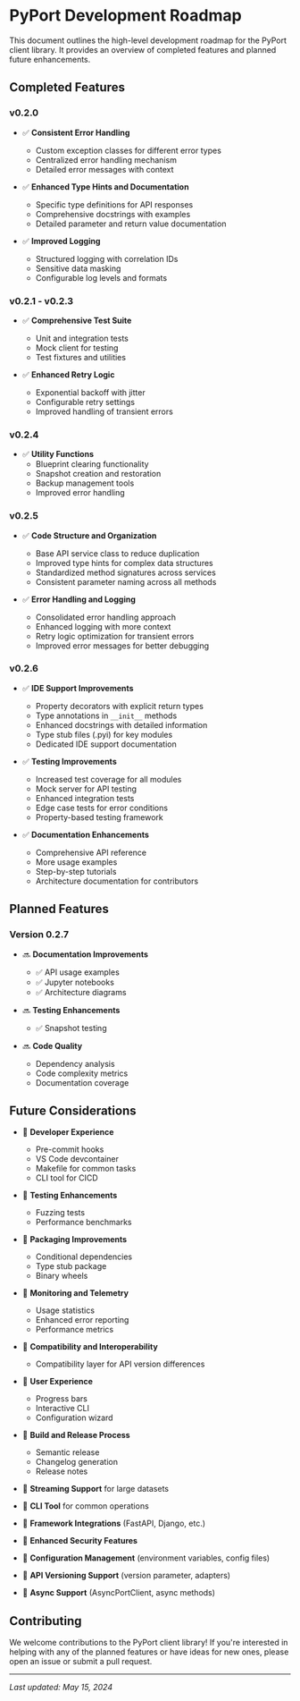 # PyPort Development Roadmap

This document outlines the high-level development roadmap for the PyPort client library. It provides an overview of completed features and planned future enhancements.

## Completed Features

### v0.2.0

- ✅ **Consistent Error Handling**
  - Custom exception classes for different error types
  - Centralized error handling mechanism
  - Detailed error messages with context

- ✅ **Enhanced Type Hints and Documentation**
  - Specific type definitions for API responses
  - Comprehensive docstrings with examples
  - Detailed parameter and return value documentation

- ✅ **Improved Logging**
  - Structured logging with correlation IDs
  - Sensitive data masking
  - Configurable log levels and formats

### v0.2.1 - v0.2.3

- ✅ **Comprehensive Test Suite**
  - Unit and integration tests
  - Mock client for testing
  - Test fixtures and utilities

- ✅ **Enhanced Retry Logic**
  - Exponential backoff with jitter
  - Configurable retry settings
  - Improved handling of transient errors

### v0.2.4

- ✅ **Utility Functions**
  - Blueprint clearing functionality
  - Snapshot creation and restoration
  - Backup management tools
  - Improved error handling

### v0.2.5

- ✅ **Code Structure and Organization**
  - Base API service class to reduce duplication
  - Improved type hints for complex data structures
  - Standardized method signatures across services
  - Consistent parameter naming across all methods

- ✅ **Error Handling and Logging**
  - Consolidated error handling approach
  - Enhanced logging with more context
  - Retry logic optimization for transient errors
  - Improved error messages for better debugging

### v0.2.6

- ✅ **IDE Support Improvements**
  - Property decorators with explicit return types
  - Type annotations in `__init__` methods
  - Enhanced docstrings with detailed information
  - Type stub files (.pyi) for key modules
  - Dedicated IDE support documentation

- ✅ **Testing Improvements**
  - Increased test coverage for all modules
  - Mock server for API testing
  - Enhanced integration tests
  - Edge case tests for error conditions
  - Property-based testing framework

- ✅ **Documentation Enhancements**
  - Comprehensive API reference
  - More usage examples
  - Step-by-step tutorials
  - Architecture documentation for contributors

## Planned Features

### Version 0.2.7

- 🔜 **Documentation Improvements**
  - ✅ API usage examples
  - ✅ Jupyter notebooks
  - ✅ Architecture diagrams

- 🔜 **Testing Enhancements**
  - ✅ Snapshot testing

- 🔜 **Code Quality**
  - Dependency analysis
  - Code complexity metrics
  - Documentation coverage

## Future Considerations

- 🔄 **Developer Experience**
  - Pre-commit hooks
  - VS Code devcontainer
  - Makefile for common tasks
  - CLI tool for CICD

- 🔄 **Testing Enhancements**
  - Fuzzing tests
  - Performance benchmarks

- 🔄 **Packaging Improvements**
  - Conditional dependencies
  - Type stub package
  - Binary wheels

- 🔄 **Monitoring and Telemetry**
  - Usage statistics
  - Enhanced error reporting
  - Performance metrics

- 🔄 **Compatibility and Interoperability**
  - Compatibility layer for API version differences

- 🔄 **User Experience**
  - Progress bars
  - Interactive CLI
  - Configuration wizard

- 🔄 **Build and Release Process**
  - Semantic release
  - Changelog generation
  - Release notes

- 🔄 **Streaming Support** for large datasets
- 🔄 **CLI Tool** for common operations
- 🔄 **Framework Integrations** (FastAPI, Django, etc.)
- 🔄 **Enhanced Security Features**
- 🔄 **Configuration Management** (environment variables, config files)
- 🔄 **API Versioning Support** (version parameter, adapters)
- 🔄 **Async Support** (AsyncPortClient, async methods)

## Contributing

We welcome contributions to the PyPort client library! If you're interested in helping with any of the planned features or have ideas for new ones, please open an issue or submit a pull request.

---

*Last updated: May 15, 2024*
